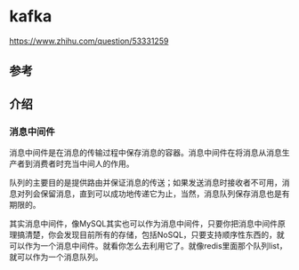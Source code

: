 # kafka

https://www.zhihu.com/question/53331259

## 参考

## 介绍

### 消息中间件

消息中间件是在消息的传输过程中保存消息的容器。消息中间件在将消息从消息生产者到消费者时充当中间人的作用。

队列的主要目的是提供路由并保证消息的传送；如果发送消息时接收者不可用，消息对列会保留消息，直到可以成功地传递它为止，当然，消息队列保存消息也是有期限的。

其实消息中间件，像MySQL其实也可以作为消息中间件，只要你把消息中间件原理搞清楚，你会发现目前所有的存储，包括NoSQL，只要支持顺序性东西的，就可以作为一个消息中间件。就看你怎么去利用它了。就像redis里面那个队列list，就可以作为一个消息队列。








